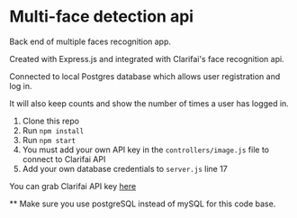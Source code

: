 # Multi-face detection api
Back end of multiple faces recognition app.

Created with Express.js and integrated with Clarifai's face recognition api.

Connected to local Postgres database which allows user registration and log in.

It will also keep counts and show the number of times a user has logged in.

1. Clone this repo
2. Run `npm install`
3. Run `npm start`
4. You must add your own API key in the `controllers/image.js` file to connect to Clarifai API
5. Add your own database credentials to `server.js` line 17

You can grab Clarifai API key [here](https://www.clarifai.com/)

** Make sure you use postgreSQL instead of mySQL for this code base.
